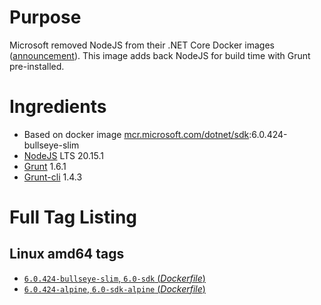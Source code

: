 # Purpose
Microsoft removed NodeJS from their .NET Core Docker images ([announcement](https://github.com/aspnet/Announcements/issues/298)). This image adds back NodeJS for build time with Grunt pre-installed.

# Ingredients
* Based on docker image [mcr.microsoft.com/dotnet/sdk](https://hub.docker.com/_/microsoft-dotnet-sdk/):6.0.424-bullseye-slim
* [NodeJS](https://nodejs.org/) LTS 20.15.1
* [Grunt](https://www.npmjs.com/package/grunt) 1.6.1
* [Grunt-cli](https://www.npmjs.com/package/grunt-cli) 1.4.3

# Full Tag Listing
## Linux amd64 tags
- [`6.0.424-bullseye-slim`, `6.0-sdk` (*Dockerfile*)](https://github.com/Mathieu79FI/dotnet-docker/blob/master/6.0/sdk/bullseye-slim/grunt/Dockerfile)
- [`6.0.424-alpine`, `6.0-sdk-alpine` (*Dockerfile*)](https://github.com/Mathieu79FI/dotnet-docker/blob/master/6.0/sdk/alpine/grunt/Dockerfile)
